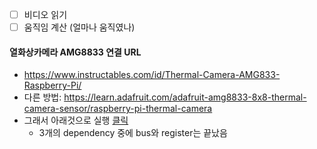 - [ ] 비디오 읽기
- [ ] 움직임 계산 (얼마나 움직였나)

#### 열화상카메라 AMG8833 연결 URL

- https://www.instructables.com/id/Thermal-Camera-AMG833-Raspberry-Pi/
- 다른 방법: https://learn.adafruit.com/adafruit-amg8833-8x8-thermal-camera-sensor/raspberry-pi-thermal-camera
- 그래서 아래것으로 실행 [클릭](https://github.com/adafruit/Adafruit_CircuitPython_AMG88xx)
  - 3개의 dependency 중에 bus와 register는 끝났음
  
